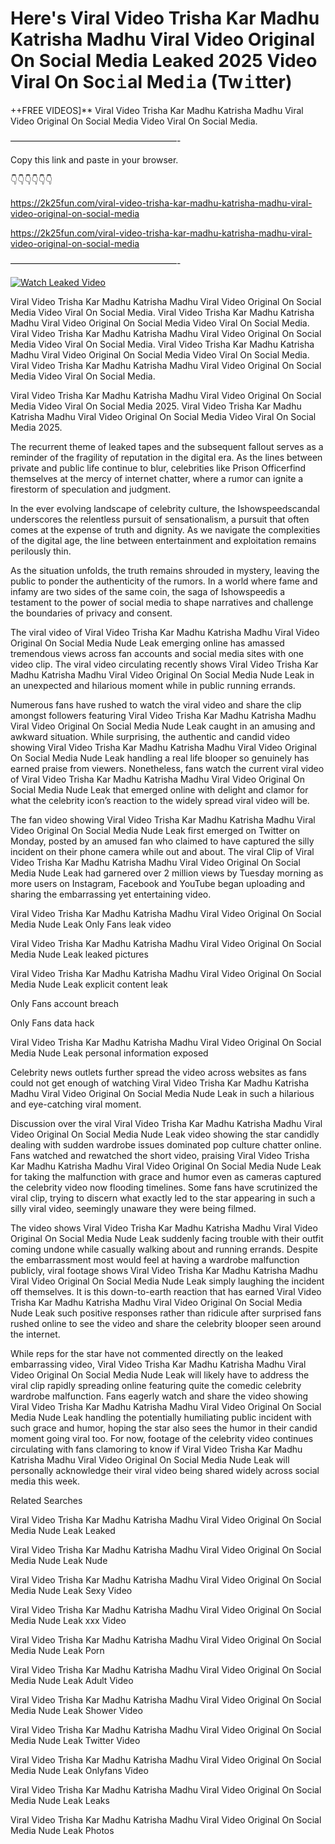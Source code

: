# Here's Viral Video Trisha Kar Madhu Katrisha Madhu Viral Video Original On Social Media Leaked 2025 Video Viral On Soc𝚒al Med𝚒a (Tw𝚒tter)

++FREE VIDEOS]** Viral Video Trisha Kar Madhu Katrisha Madhu Viral Video Original On Social Media Video Viral On Social Media.

———————————————————-

Copy this link and paste in your browser.

👇👇👇👇👇👇

https://2k25fun.com/viral-video-trisha-kar-madhu-katrisha-madhu-viral-video-original-on-social-media

https://2k25fun.com/viral-video-trisha-kar-madhu-katrisha-madhu-viral-video-original-on-social-media

———————————————————-

[![Watch Leaked Video](https://miro.medium.com/v2/resize:fit:828/format:webp/1*cilzJN44JGOrTw9NJCrNHA.gif "Watch Leaked Video")](https://2k25fun.com/viral-video-trisha-kar-madhu-katrisha-madhu-viral-video-original-on-social-media)

Viral Video Trisha Kar Madhu Katrisha Madhu Viral Video Original On Social Media Video Viral On Social Media. Viral Video Trisha Kar Madhu Katrisha Madhu Viral Video Original On Social Media Video Viral On Social Media. Viral Video Trisha Kar Madhu Katrisha Madhu Viral Video Original On Social Media Video Viral On Social Media. Viral Video Trisha Kar Madhu Katrisha Madhu Viral Video Original On Social Media Video Viral On Social Media. Viral Video Trisha Kar Madhu Katrisha Madhu Viral Video Original On Social Media Video Viral On Social Media.

Viral Video Trisha Kar Madhu Katrisha Madhu Viral Video Original On Social Media Video Viral On Social Media 2025. Viral Video Trisha Kar Madhu Katrisha Madhu Viral Video Original On Social Media Video Viral On Social Media 2025.

The recurrent theme of leaked tapes and the subsequent fallout serves as a reminder of the fragility of reputation in the digital era. As the lines between private and public life continue to blur, celebrities like Prison Officerfind themselves at the mercy of internet chatter, where a rumor can ignite a firestorm of speculation and judgment.

In the ever evolving landscape of celebrity culture, the Ishowspeedscandal underscores the relentless pursuit of sensationalism, a pursuit that often comes at the expense of truth and dignity. As we navigate the complexities of the digital age, the line between entertainment and exploitation remains perilously thin.

As the situation unfolds, the truth remains shrouded in mystery, leaving the public to ponder the authenticity of the rumors. In a world where fame and infamy are two sides of the same coin, the saga of Ishowspeedis a testament to the power of social media to shape narratives and challenge the boundaries of privacy and consent.

The viral video of Viral Video Trisha Kar Madhu Katrisha Madhu Viral Video Original On Social Media Nude Leak emerging online has amassed tremendous views across fan accounts and social media sites with one video clip. The viral video circulating recently shows Viral Video Trisha Kar Madhu Katrisha Madhu Viral Video Original On Social Media Nude Leak in an unexpected and hilarious moment while in public running errands.

Numerous fans have rushed to watch the viral video and share the clip amongst followers featuring Viral Video Trisha Kar Madhu Katrisha Madhu Viral Video Original On Social Media Nude Leak caught in an amusing and awkward situation. While surprising, the authentic and candid video showing Viral Video Trisha Kar Madhu Katrisha Madhu Viral Video Original On Social Media Nude Leak handling a real life blooper so genuinely has earned praise from viewers. Nonetheless, fans watch the current viral video of Viral Video Trisha Kar Madhu Katrisha Madhu Viral Video Original On Social Media Nude Leak that emerged online with delight and clamor for what the celebrity icon’s reaction to the widely spread viral video will be.

The fan video showing Viral Video Trisha Kar Madhu Katrisha Madhu Viral Video Original On Social Media Nude Leak first emerged on Twitter on Monday, posted by an amused fan who claimed to have captured the silly incident on their phone camera while out and about. The viral Clip of Viral Video Trisha Kar Madhu Katrisha Madhu Viral Video Original On Social Media Nude Leak had garnered over 2 million views by Tuesday morning as more users on Instagram, Facebook and YouTube began uploading and sharing the embarrassing yet entertaining video.

Viral Video Trisha Kar Madhu Katrisha Madhu Viral Video Original On Social Media Nude Leak Only Fans leak video

Viral Video Trisha Kar Madhu Katrisha Madhu Viral Video Original On Social Media Nude Leak leaked pictures

Viral Video Trisha Kar Madhu Katrisha Madhu Viral Video Original On Social Media Nude Leak explicit content leak

Only Fans account breach

Only Fans data hack

Viral Video Trisha Kar Madhu Katrisha Madhu Viral Video Original On Social Media Nude Leak personal information exposed

Celebrity news outlets further spread the video across websites as fans could not get enough of watching Viral Video Trisha Kar Madhu Katrisha Madhu Viral Video Original On Social Media Nude Leak in such a hilarious and eye-catching viral moment.

Discussion over the viral Viral Video Trisha Kar Madhu Katrisha Madhu Viral Video Original On Social Media Nude Leak video showing the star candidly dealing with sudden wardrobe issues dominated pop culture chatter online. Fans watched and rewatched the short video, praising Viral Video Trisha Kar Madhu Katrisha Madhu Viral Video Original On Social Media Nude Leak for taking the malfunction with grace and humor even as cameras captured the celebrity video now flooding timelines. Some fans have scrutinized the viral clip, trying to discern what exactly led to the star appearing in such a silly viral video, seemingly unaware they were being filmed.

The video shows Viral Video Trisha Kar Madhu Katrisha Madhu Viral Video Original On Social Media Nude Leak suddenly facing trouble with their outfit coming undone while casually walking about and running errands. Despite the embarrassment most would feel at having a wardrobe malfunction publicly, viral footage shows Viral Video Trisha Kar Madhu Katrisha Madhu Viral Video Original On Social Media Nude Leak simply laughing the incident off themselves. It is this down-to-earth reaction that has earned Viral Video Trisha Kar Madhu Katrisha Madhu Viral Video Original On Social Media Nude Leak such positive responses rather than ridicule after surprised fans rushed online to see the video and share the celebrity blooper seen around the internet.

While reps for the star have not commented directly on the leaked embarrassing video, Viral Video Trisha Kar Madhu Katrisha Madhu Viral Video Original On Social Media Nude Leak will likely have to address the viral clip rapidly spreading online featuring quite the comedic celebrity wardrobe malfunction. Fans eagerly watch and share the video showing Viral Video Trisha Kar Madhu Katrisha Madhu Viral Video Original On Social Media Nude Leak handling the potentially humiliating public incident with such grace and humor, hoping the star also sees the humor in their candid moment going viral too. For now, footage of the celebrity video continues circulating with fans clamoring to know if Viral Video Trisha Kar Madhu Katrisha Madhu Viral Video Original On Social Media Nude Leak will personally acknowledge their viral video being shared widely across social media this week.

Related Searches

Viral Video Trisha Kar Madhu Katrisha Madhu Viral Video Original On Social Media Nude Leak Leaked

Viral Video Trisha Kar Madhu Katrisha Madhu Viral Video Original On Social Media Nude Leak Nude

Viral Video Trisha Kar Madhu Katrisha Madhu Viral Video Original On Social Media Nude Leak Sexy Video

Viral Video Trisha Kar Madhu Katrisha Madhu Viral Video Original On Social Media Nude Leak xxx Video

Viral Video Trisha Kar Madhu Katrisha Madhu Viral Video Original On Social Media Nude Leak Porn

Viral Video Trisha Kar Madhu Katrisha Madhu Viral Video Original On Social Media Nude Leak Adult Video

Viral Video Trisha Kar Madhu Katrisha Madhu Viral Video Original On Social Media Nude Leak Shower Video

Viral Video Trisha Kar Madhu Katrisha Madhu Viral Video Original On Social Media Nude Leak Twitter Video

Viral Video Trisha Kar Madhu Katrisha Madhu Viral Video Original On Social Media Nude Leak Onlyfans Video

Viral Video Trisha Kar Madhu Katrisha Madhu Viral Video Original On Social Media Nude Leak Leaks

Viral Video Trisha Kar Madhu Katrisha Madhu Viral Video Original On Social Media Nude Leak Photos